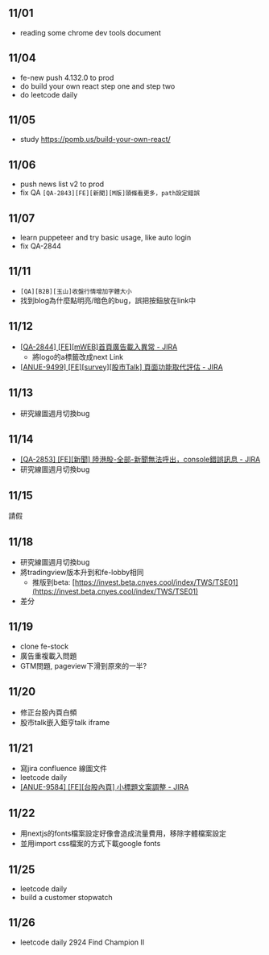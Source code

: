 ## 11/01
* reading some chrome dev tools document

## 11/04
* fe-new push 4.132.0 to prod
* do build your own react step one and step two
* do leetcode daily

## 11/05
* study https://pomb.us/build-your-own-react/

## 11/06
* push news list v2 to prod
* fix QA `[QA-2843][FE][新聞][M版]頭條看更多，path設定錯誤`

## 11/07
* learn puppeteer and try basic usage, like auto login
* fix QA-2844

## 11/11
* `[QA][B2B][玉山]收盤行情增加字體大小`
* 找到blog為什麼點明亮/暗色的bug，誤把按鈕放在link中

## 11/12
* [[QA-2844] [FE][mWEB]首頁廣告載入異常 - JIRA](https://cnyesrd.atlassian.net/browse/QA-2844)
	* 將logo的a標籤改成next Link
* [[ANUE-9499] [FE][survey][股市Talk] 頁面功能取代評估 - JIRA](https://cnyesrd.atlassian.net/browse/ANUE-9499)

## 11/13
- 研究線圖週月切換bug

## 11/14
* [[QA-2853] [FE][新聞] 陸港股-全部-新聞無法呼出，console錯誤訊息 - JIRA](https://cnyesrd.atlassian.net/browse/QA-2853)
* 研究線圖週月切換bug

## 11/15
請假

## 11/18
* 研究線圖週月切換bug
* 將tradingview版本升到和fe-lobby相同
	* 推版到beta: [https://invest.beta.cnyes.cool/index/TWS/TSE01](https://invest.beta.cnyes.cool/index/TWS/TSE01)
* 差分

## 11/19
* clone fe-stock
* 廣告重複載入問題
* GTM問題, pageview下滑到原來的一半?

## 11/20
- 修正台股內頁白頻
- 股市talk嵌入鉅亨talk iframe


## 11/21
* 寫jira confluence 線圖文件
* leetcode daily
* [[ANUE-9584] [FE][台股內頁] 小標題文案調整 - JIRA](https://cnyesrd.atlassian.net/browse/ANUE-9584)

## 11/22
- 用nextjs的fonts檔案設定好像會造成流量費用，移除字體檔案設定
- 並用import css檔案的方式下載google fonts

## 11/25
- leetcode daily
- build a customer stopwatch


## 11/26
- leetcode daily 2924 Find Champion II